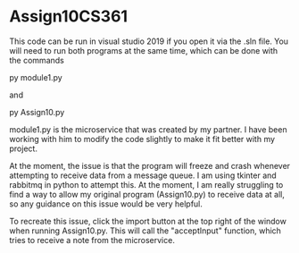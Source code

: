 # Assign10CS361

This code can be run in visual studio 2019 if you open it via the .sln file. You will need to run both programs at the same time,
which can be done with the commands

py module1.py

and

py Assign10.py

module1.py is the microservice that was created by my partner. I have been working with him to modify the code slightly to make it fit
better with my project. 

At the moment, the issue is that the program will freeze and crash whenever attempting to receive data from a message queue. I am
using tkinter and rabbitmq in python to attempt this. At the moment, I am really struggling to find a way to allow my original program
(Assign10.py) to receive data at all, so any guidance on this issue would be very helpful. 

To recreate this issue, click the import button at the top right of the window when running Assign10.py. This will call the "acceptInput"
function, which tries to receive a note from the microservice.
